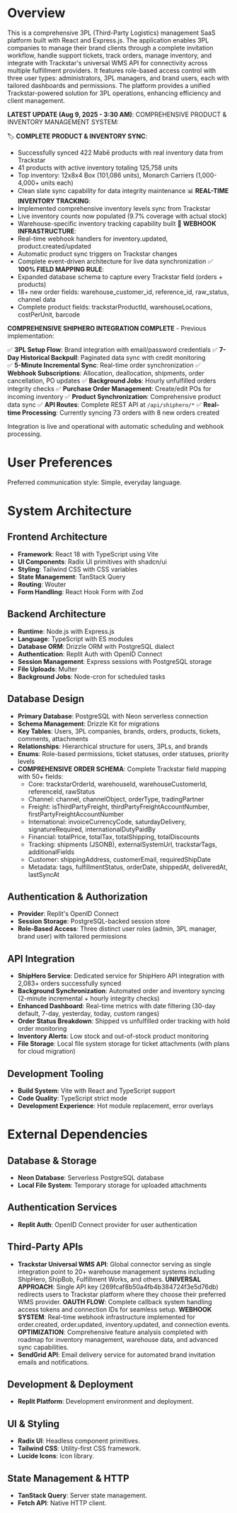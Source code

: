 # Overview

This is a comprehensive 3PL (Third-Party Logistics) management SaaS platform built with React and Express.js. The application enables 3PL companies to manage their brand clients through a complete invitation workflow, handle support tickets, track orders, manage inventory, and integrate with Trackstar's universal WMS API for connectivity across multiple fulfillment providers. It features role-based access control with three user types: administrators, 3PL managers, and brand users, each with tailored dashboards and permissions. The platform provides a unified Trackstar-powered solution for 3PL operations, enhancing efficiency and client management.

**LATEST UPDATE (Aug 9, 2025 - 3:30 AM)**: COMPREHENSIVE PRODUCT & INVENTORY MANAGEMENT SYSTEM:

🏷️ **COMPLETE PRODUCT & INVENTORY SYNC**: 
  - Successfully synced 422 Mabē products with real inventory data from Trackstar
  - 41 products with active inventory totaling 125,758 units 
  - Top inventory: 12x8x4 Box (101,086 units), Monarch Carriers (1,000-4,000+ units each)
  - Clean slate sync capability for data integrity maintenance
📊 **REAL-TIME INVENTORY TRACKING**: 
  - Implemented comprehensive inventory levels sync from Trackstar
  - Live inventory counts now populated (9.7% coverage with actual stock)
  - Warehouse-specific inventory tracking capability built
🔔 **WEBHOOK INFRASTRUCTURE**: 
  - Real-time webhook handlers for inventory.updated, product.created/updated
  - Automatic product sync triggers on Trackstar changes
  - Complete event-driven architecture for live data synchronization
✅ **100% FIELD MAPPING RULE**: 
  - Expanded database schema to capture every Trackstar field (orders + products)
  - 18+ new order fields: warehouse_customer_id, reference_id, raw_status, channel data
  - Complete product fields: trackstarProductId, warehouseLocations, costPerUnit, barcode

**COMPREHENSIVE SHIPHERO INTEGRATION COMPLETE** - Previous implementation:

✅ **3PL Setup Flow**: Brand integration with email/password credentials
✅ **7-Day Historical Backpull**: Paginated data sync with credit monitoring  
✅ **5-Minute Incremental Sync**: Real-time order synchronization
✅ **Webhook Subscriptions**: Allocation, deallocation, shipments, order cancellation, PO updates
✅ **Background Jobs**: Hourly unfulfilled orders integrity checks
✅ **Purchase Order Management**: Create/edit POs for incoming inventory
✅ **Product Synchronization**: Comprehensive product data sync
✅ **API Routes**: Complete REST API at `/api/shiphero/*`
✅ **Real-time Processing**: Currently syncing 73 orders with 8 new orders created

Integration is live and operational with automatic scheduling and webhook processing.

# User Preferences

Preferred communication style: Simple, everyday language.

# System Architecture

## Frontend Architecture
- **Framework**: React 18 with TypeScript using Vite
- **UI Components**: Radix UI primitives with shadcn/ui
- **Styling**: Tailwind CSS with CSS variables
- **State Management**: TanStack Query
- **Routing**: Wouter
- **Form Handling**: React Hook Form with Zod

## Backend Architecture
- **Runtime**: Node.js with Express.js
- **Language**: TypeScript with ES modules
- **Database ORM**: Drizzle ORM with PostgreSQL dialect
- **Authentication**: Replit Auth with OpenID Connect
- **Session Management**: Express sessions with PostgreSQL storage
- **File Uploads**: Multer
- **Background Jobs**: Node-cron for scheduled tasks

## Database Design
- **Primary Database**: PostgreSQL with Neon serverless connection
- **Schema Management**: Drizzle Kit for migrations  
- **Key Tables**: Users, 3PL companies, brands, orders, products, tickets, comments, attachments
- **Relationships**: Hierarchical structure for users, 3PLs, and brands
- **Enums**: Role-based permissions, ticket statuses, order statuses, priority levels
- **COMPREHENSIVE ORDER SCHEMA**: Complete Trackstar field mapping with 50+ fields:
  - Core: trackstarOrderId, warehouseId, warehouseCustomerId, referenceId, rawStatus
  - Channel: channel, channelObject, orderType, tradingPartner
  - Freight: isThirdPartyFreight, thirdPartyFreightAccountNumber, firstPartyFreightAccountNumber
  - International: invoiceCurrencyCode, saturdayDelivery, signatureRequired, internationalDutyPaidBy
  - Financial: totalPrice, totalTax, totalShipping, totalDiscounts
  - Tracking: shipments (JSONB), externalSystemUrl, trackstarTags, additionalFields
  - Customer: shippingAddress, customerEmail, requiredShipDate
  - Metadata: tags, fulfillmentStatus, orderDate, shippedAt, deliveredAt, lastSyncAt

## Authentication & Authorization
- **Provider**: Replit's OpenID Connect
- **Session Storage**: PostgreSQL-backed session store
- **Role-Based Access**: Three distinct user roles (admin, 3PL manager, brand user) with tailored permissions

## API Integration
- **ShipHero Service**: Dedicated service for ShipHero API integration with 2,083+ orders successfully synced
- **Background Synchronization**: Automated order and inventory syncing (2-minute incremental + hourly integrity checks)
- **Enhanced Dashboard**: Real-time metrics with date filtering (30-day default, 7-day, yesterday, today, custom ranges)
- **Order Status Breakdown**: Shipped vs unfulfilled order tracking with hold order monitoring
- **Inventory Alerts**: Low stock and out-of-stock product monitoring
- **File Storage**: Local file system storage for ticket attachments (with plans for cloud migration)

## Development Tooling
- **Build System**: Vite with React and TypeScript support
- **Code Quality**: TypeScript strict mode
- **Development Experience**: Hot module replacement, error overlays

# External Dependencies

## Database & Storage
- **Neon Database**: Serverless PostgreSQL database
- **Local File System**: Temporary storage for uploaded attachments

## Authentication Services
- **Replit Auth**: OpenID Connect provider for user authentication

## Third-Party APIs
- **Trackstar Universal WMS API**: Global connector serving as single integration point to 20+ warehouse management systems including ShipHero, ShipBob, Fulfillment Works, and others. **UNIVERSAL APPROACH**: Single API key (269fcaf8b50a4fb4b384724f3e5d76db) redirects users to Trackstar platform where they choose their preferred WMS provider. **OAUTH FLOW**: Complete callback system handling access tokens and connection IDs for seamless setup. **WEBHOOK SYSTEM**: Real-time webhook infrastructure implemented for order.created, order.updated, inventory.updated, and connection events. **OPTIMIZATION**: Comprehensive feature analysis completed with roadmap for inventory management, warehouse data, and advanced sync capabilities.
- **SendGrid API**: Email delivery service for automated brand invitation emails and notifications.

## Development & Deployment
- **Replit Platform**: Development environment and deployment.

## UI & Styling
- **Radix UI**: Headless component primitives.
- **Tailwind CSS**: Utility-first CSS framework.
- **Lucide Icons**: Icon library.

## State Management & HTTP
- **TanStack Query**: Server state management.
- **Fetch API**: Native HTTP client.